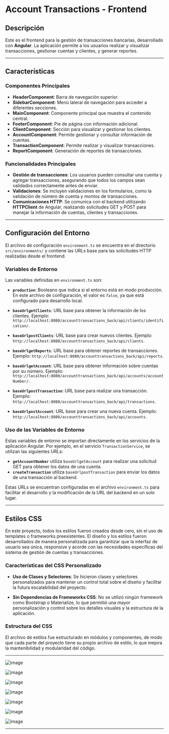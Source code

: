 # **Account Transactions - Frontend**

## **Descripción**
Este es el frontend para la gestión de transacciones bancarias, desarrollado con **Angular**. La aplicación permite a los usuarios realizar y visualizar transacciones, gestionar cuentas y clientes, y generar reportes.

---

## **Características**

### **Componentes Principales**
- **HeaderComponent**: Barra de navegación superior.
- **SidebarComponent**: Menú lateral de navegación para acceder a diferentes secciones.
- **MainComponent**: Componente principal que muestra el contenido central.
- **FooterComponent**: Pie de página con información adicional.
- **ClientComponent**: Sección para visualizar y gestionar los clientes.
- **AccountComponent**: Permite gestionar y consultar información de cuentas.
- **TransactionComponent**: Permite realizar y visualizar transacciones.
- **ReportComponent**: Generación de reportes de transacciones.

### **Funcionalidades Principales**
- **Gestión de transacciones**: Los usuarios pueden consultar una cuenta y agregar transacciones, asegurando que todos los campos sean validados correctamente antes de enviar.
- **Validaciones**: Se incluyen validaciones en los formularios, como la validación de número de cuenta y montos de transacciones.
- **Comunicaciones HTTP**: Se comunica con el backend utilizando **HTTPClient** de Angular, realizando solicitudes GET y POST para manejar la información de cuentas, clientes y transacciones.

---

## **Configuración del Entorno**

El archivo de configuración `environment.ts` se encuentra en el directorio `src/environments/` y contiene las URLs base para las solicitudes HTTP realizadas desde el frontend.

### **Variables de Entorno**

Las variables definidas en `environment.ts` son:

- **`production`**: Booleano que indica si el entorno está en modo producción. En este archivo de configuración, el valor es `false`, ya que está configurado para desarrollo local.
  
- **`baseUrlgetClients`**: URL base para obtener la información de los clientes. Ejemplo: `http://localhost:8080/accounttransactions_back/api/clients/identification/`.
  
- **`baseUrlpostClients`**: URL base para crear nuevos clientes. Ejemplo: `http://localhost:8080/accounttransactions_back/api/clients`.
  
- **`baseUrlgetReports`**: URL base para obtener reportes de transacciones. Ejemplo: `http://localhost:8080/accounttransactions_back/api/reports`.
  
- **`baseUrlgetAccount`**: URL base para obtener información sobre cuentas por su número. Ejemplo: `http://localhost:8080/accounttransactions_back/api/accounts/accountNumber/`.
  
- **`baseUrlpostTransaction`**: URL base para realizar una transacción. Ejemplo: `http://localhost:8080/accounttransactions_back/api/transactions`.
  
- **`baseUrlpostAccount`**: URL base para crear una nueva cuenta. Ejemplo: `http://localhost:8080/accounttransactions_back/api/accounts`.

### **Uso de las Variables de Entorno**

Estas variables de entorno se importan directamente en los servicios de la aplicación Angular. Por ejemplo, en el servicio `TransactionService`, se utilizan las siguientes URLs:

- **`getAccountNumber`** utiliza `baseUrlgetAccount` para realizar una solicitud GET para obtener los datos de una cuenta.
- **`createTransaction`** utiliza `baseUrlpostTransaction` para enviar los datos de una transacción al backend.

Estas URLs se encuentran configuradas en el archivo `environment.ts` para facilitar el desarrollo y la modificación de la URL del backend en un solo lugar.

---

## **Estilos CSS**

En este proyecto, todos los estilos fueron creados desde cero, sin el uso de templates o frameworks preexistentes. El diseño y los estilos fueron desarrollados de manera personalizada para garantizar que la interfaz de usuario sea única, responsive y acorde con las necesidades específicas del sistema de gestión de cuentas y transacciones.

### **Características del CSS Personalizado**

- **Uso de Clases y Selectores**: Se hicieron clases y selectores personalizados para mantener un control total sobre el diseño y facilitar la futura escalabilidad del proyecto.

- **Sin Dependencias de Frameworks CSS**: No se utilizó ningún framework como Bootstrap o Materialize, lo que permitió una mayor personalización y control sobre los detalles visuales y la estructura de la aplicación.

### **Estructura del CSS**

El archivo de estilos fue estructurado en módulos y componentes, de modo que cada parte del proyecto tiene su propio archivo de estilo, lo que mejora la mantenibilidad y modularidad del código.

---

![image](https://github.com/freddyrubentorres/accounttransactions/blob/main/accounttransactions_front/public/assets/capturas/1.png?raw=true)



![image](https://github.com/freddyrubentorres/accounttransactions/blob/main/accounttransactions_front/public/assets/capturas/2.png?raw=true)



![image](https://github.com/freddyrubentorres/accounttransactions/blob/main/accounttransactions_front/public/assets/capturas/3.png?raw=true)



![image](https://github.com/freddyrubentorres/accounttransactions/blob/main/accounttransactions_front/public/assets/capturas/4.png?raw=true)



![image](https://github.com/freddyrubentorres/accounttransactions/blob/main/accounttransactions_front/public/assets/capturas/5.png?raw=true)



![image](https://github.com/freddyrubentorres/accounttransactions/blob/main/accounttransactions_front/public/assets/capturas/6.png?raw=true)



![image](https://github.com/freddyrubentorres/accounttransactions/blob/main/accounttransactions_front/public/assets/capturas/7.png?raw=true)

---